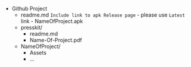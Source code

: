 - Github Project
	- readme.md
		`Include link to apk Release page`
			- please use `Latest` link
			- NameOfProject.apk
	- presskit/
		- readme.md
		- Name-Of-Project.pdf
	- NameOfProject/
		- Assets
		- ...


